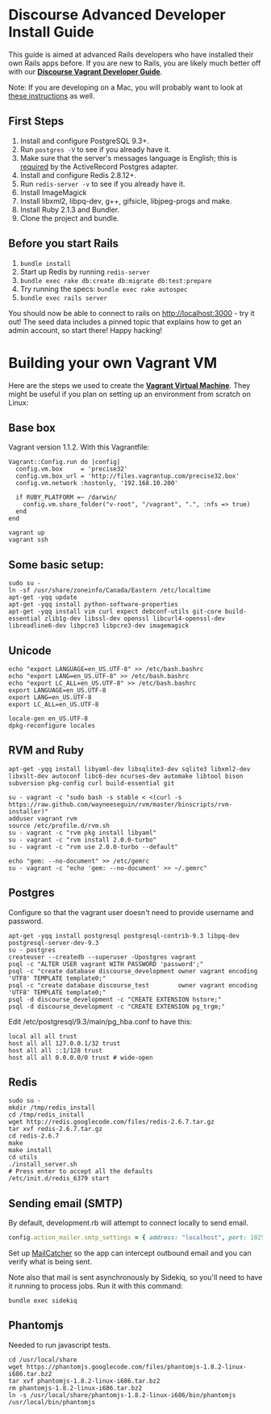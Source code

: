 # Discourse Advanced Developer Install Guide

This guide is aimed at advanced Rails developers who have installed their own Rails apps before. If you are new to Rails, you are likely much better off with our **[Discourse Vagrant Developer Guide](VAGRANT.md)**.

Note: If you are developing on a Mac, you will probably want to look at [these instructions](DEVELOPMENT-OSX-NATIVE.md) as well.

## First Steps

1. Install and configure PostgreSQL 9.3+.
  1. Run `postgres -V` to see if you already have it.
  1. Make sure that the server's messages language is English; this is [required](https://github.com/rails/rails/blob/3006c59bc7a50c925f6b744447f1d94533a64241/activerecord/lib/active_record/connection_adapters/postgresql_adapter.rb#L1140) by the ActiveRecord Postgres adapter.
2. Install and configure Redis 2.8.12+.
  1. Run `redis-server -v` to see if you already have it.
3. Install ImageMagick
4. Install libxml2, libpq-dev, g++, gifsicle, libjpeg-progs and make.
5. Install Ruby 2.1.3 and Bundler.
6. Clone the project and bundle.

## Before you start Rails

1. `bundle install`
2. Start up Redis by running `redis-server`
3. `bundle exec rake db:create db:migrate db:test:prepare`
4. Try running the specs: `bundle exec rake autospec`
5. `bundle exec rails server`

You should now be able to connect to rails on [http://localhost:3000](http://localhost:3000) - try it out! The seed data includes a pinned topic that explains how to get an admin account, so start there! Happy hacking!


# Building your own Vagrant VM

Here are the steps we used to create the **[Vagrant Virtual Machine](VAGRANT.md)**. They might be useful if you plan on setting up an environment from scratch on Linux:


## Base box

Vagrant version 1.1.2. With this Vagrantfile:

    Vagrant::Config.run do |config|
      config.vm.box     = 'precise32'
      config.vm.box_url = 'http://files.vagrantup.com/precise32.box'
      config.vm.network :hostonly, '192.168.10.200'

      if RUBY_PLATFORM =~ /darwin/
        config.vm.share_folder("v-root", "/vagrant", ".", :nfs => true)
      end
    end

    vagrant up
    vagrant ssh

## Some basic setup:

    sudo su -
    ln -sf /usr/share/zoneinfo/Canada/Eastern /etc/localtime
    apt-get -yqq update
    apt-get -yqq install python-software-properties
    apt-get -yqq install vim curl expect debconf-utils git-core build-essential zlib1g-dev libssl-dev openssl libcurl4-openssl-dev libreadline6-dev libpcre3 libpcre3-dev imagemagick

## Unicode

    echo "export LANGUAGE=en_US.UTF-8" >> /etc/bash.bashrc
    echo "export LANG=en_US.UTF-8" >> /etc/bash.bashrc
    echo "export LC_ALL=en_US.UTF-8" >> /etc/bash.bashrc
    export LANGUAGE=en_US.UTF-8
    export LANG=en_US.UTF-8
    export LC_ALL=en_US.UTF-8

    locale-gen en_US.UTF-8
    dpkg-reconfigure locales

## RVM and Ruby

    apt-get -yqq install libyaml-dev libsqlite3-dev sqlite3 libxml2-dev libxslt-dev autoconf libc6-dev ncurses-dev automake libtool bison subversion pkg-config curl build-essential git

    su - vagrant -c "sudo bash -s stable < <(curl -s https://raw.github.com/wayneeseguin/rvm/master/binscripts/rvm-installer)"
    adduser vagrant rvm
    source /etc/profile.d/rvm.sh
    su - vagrant -c "rvm pkg install libyaml"
    su - vagrant -c "rvm install 2.0.0-turbo"
    su - vagrant -c "rvm use 2.0.0-turbo --default"

    echo "gem: --no-document" >> /etc/gemrc
    su - vagrant -c "echo 'gem: --no-document' >> ~/.gemrc"

## Postgres

Configure so that the vagrant user doesn't need to provide username and password.

    apt-get -yqq install postgresql postgresql-contrib-9.3 libpq-dev postgresql-server-dev-9.3
    su - postgres
    createuser --createdb --superuser -Upostgres vagrant
    psql -c "ALTER USER vagrant WITH PASSWORD 'password';"
    psql -c "create database discourse_development owner vagrant encoding 'UTF8' TEMPLATE template0;"
    psql -c "create database discourse_test        owner vagrant encoding 'UTF8' TEMPLATE template0;"
    psql -d discourse_development -c "CREATE EXTENSION hstore;"
    psql -d discourse_development -c "CREATE EXTENSION pg_trgm;"


Edit /etc/postgresql/9.3/main/pg_hba.conf to have this:

    local all all trust
    host all all 127.0.0.1/32 trust
    host all all ::1/128 trust
    host all all 0.0.0.0/0 trust # wide-open

## Redis

    sudo su -
    mkdir /tmp/redis_install
    cd /tmp/redis_install
    wget http://redis.googlecode.com/files/redis-2.6.7.tar.gz
    tar xvf redis-2.6.7.tar.gz
    cd redis-2.6.7
    make
    make install
    cd utils
    ./install_server.sh
    # Press enter to accept all the defaults
    /etc/init.d/redis_6379 start

## Sending email (SMTP)

By default, development.rb will attempt to connect locally to send email.

```rb
config.action_mailer.smtp_settings = { address: "localhost", port: 1025 }
```

Set up [MailCatcher](https://github.com/sj26/mailcatcher) so the app can intercept
outbound email and you can verify what is being sent.

Note also that mail is sent asynchronously by Sidekiq, so you'll need to have it running to process jobs. Run it with this command:

```
bundle exec sidekiq
```

## Phantomjs

Needed to run javascript tests.

    cd /usr/local/share
    wget https://phantomjs.googlecode.com/files/phantomjs-1.8.2-linux-i686.tar.bz2
    tar xvf phantomjs-1.8.2-linux-i686.tar.bz2
    rm phantomjs-1.8.2-linux-i686.tar.bz2
    ln -s /usr/local/share/phantomjs-1.8.2-linux-i686/bin/phantomjs /usr/local/bin/phantomjs
